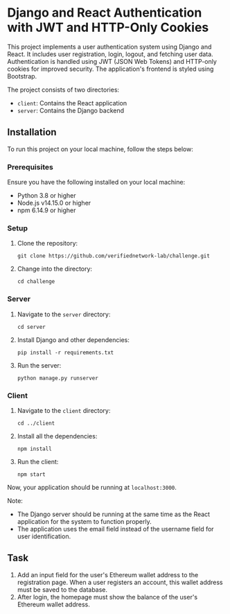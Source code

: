 # Django and React Authentication with JWT and HTTP-Only Cookies

This project implements a user authentication system using Django and React. It includes user registration, login, logout, and fetching user data. Authentication is handled using JWT (JSON Web Tokens) and HTTP-only cookies for improved security. The application's frontend is styled using Bootstrap.

The project consists of two directories: 

- `client`: Contains the React application
- `server`: Contains the Django backend

## Installation

To run this project on your local machine, follow the steps below:

### Prerequisites

Ensure you have the following installed on your local machine:

- Python 3.8 or higher
- Node.js v14.15.0 or higher
- npm 6.14.9 or higher

### Setup

1. Clone the repository:
    ```
    git clone https://github.com/verifiednetwork-lab/challenge.git
    ```
2. Change into the directory:
    ```
    cd challenge
    ```

### Server

1. Navigate to the `server` directory:
    ```
    cd server
    ```
2. Install Django and other dependencies:
    ```
    pip install -r requirements.txt
    ```
3. Run the server:
    ```
    python manage.py runserver
    ```

### Client

1. Navigate to the `client` directory:
    ```
    cd ../client
    ```
2. Install all the dependencies:
    ```
    npm install
    ```
3. Run the client:
    ```
    npm start
    ```

Now, your application should be running at `localhost:3000`.

Note:
- The Django server should be running at the same time as the React application for the system to function properly.
- The application uses the email field instead of the username field for user identification.


## Task
1. Add an input field for the user's Ethereum wallet address to the registration page. When a user registers an account, this wallet address must be saved to the database.
2. After login, the homepage must show the balance of the user's Ethereum wallet address.